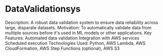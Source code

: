 # DataValidationsys
Description: A robust data validation system to ensure data reliability across large, disparate datasets.
Motivation: To automatically validate data from multiple sources before it's used in ML models or other applications.
Key Features:
Automated data validation
Integration with AWS services
Scheduled execution
Technologies Used: Python, AWS Lambda, AWS CloudFormation, AWS Step Functions (optional), AWS S3

